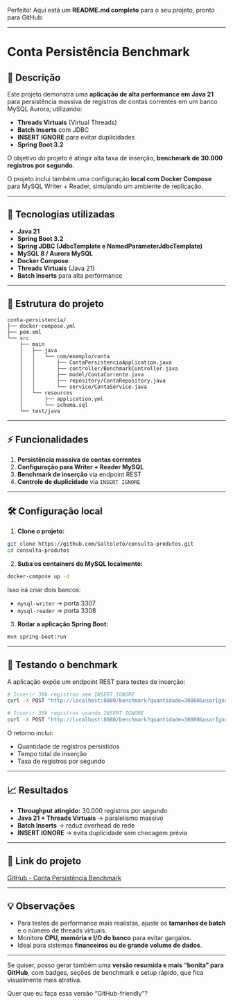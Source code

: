 Perfeito! Aqui está um **README.md completo** para o seu projeto, pronto para GitHub:

---

# Conta Persistência Benchmark

## 🚀 Descrição

Este projeto demonstra uma **aplicação de alta performance em Java 21** para persistência massiva de registros de contas correntes em um banco MySQL Aurora, utilizando:

* **Threads Virtuais** (Virtual Threads)
* **Batch Inserts** com JDBC
* **INSERT IGNORE** para evitar duplicidades
* **Spring Boot 3.2**

O objetivo do projeto é atingir alta taxa de inserção, **benchmark de 30.000 registros por segundo**.

O projeto inclui também uma configuração **local com Docker Compose** para MySQL Writer + Reader, simulando um ambiente de replicação.

---

## 🧰 Tecnologias utilizadas

* **Java 21**
* **Spring Boot 3.2**
* **Spring JDBC (JdbcTemplate e NamedParameterJdbcTemplate)**
* **MySQL 8 / Aurora MySQL**
* **Docker Compose**
* **Threads Virtuais** (Java 21)
* **Batch Inserts** para alta performance

---

## 📂 Estrutura do projeto

```
conta-persistencia/
├── docker-compose.yml
├── pom.xml
└── src
    ├── main
    │   ├── java
    │   │   └── com/exemplo/conta
    │   │       ├── ContaPersistenciaApplication.java
    │   │       ├── controller/BenchmarkController.java
    │   │       ├── model/ContaCorrente.java
    │   │       ├── repository/ContaRepository.java
    │   │       └── service/ContaService.java
    │   └── resources
    │       ├── application.yml
    │       └── schema.sql
    └── test/java
```

---

## ⚡ Funcionalidades

1. **Persistência massiva de contas correntes**
2. **Configuração para Writer + Reader MySQL**
3. **Benchmark de inserção** via endpoint REST
4. **Controle de duplicidade** via `INSERT IGNORE`

---

## 🛠️ Configuração local

1. **Clone o projeto:**

```bash
git clone https://github.com/Saltoleto/consulta-produtos.git
cd consulta-produtos
```

2. **Suba os containers do MySQL localmente:**

```bash
docker-compose up -d
```

Isso irá criar dois bancos:

* `mysql-writer` → porta 3307
* `mysql-reader` → porta 3308

3. **Rodar a aplicação Spring Boot:**

```bash
mvn spring-boot:run
```

---

## 🚀 Testando o benchmark

A aplicação expõe um endpoint REST para testes de inserção:

```bash
# Inserir 30k registros sem INSERT IGNORE
curl -X POST "http://localhost:8080/benchmark?quantidade=30000&usarIgnore=false"

# Inserir 30k registros usando INSERT IGNORE
curl -X POST "http://localhost:8080/benchmark?quantidade=30000&usarIgnore=true"
```

O retorno inclui:

* Quantidade de registros persistidos
* Tempo total de inserção
* Taxa de registros por segundo

---

## 📈 Resultados

* **Throughput atingido:** 30.000 registros por segundo
* **Java 21 + Threads Virtuais** → paralelismo massivo
* **Batch Inserts** → reduz overhead de rede
* **INSERT IGNORE** → evita duplicidade sem checagem prévia

---

## 🔗 Link do projeto

[GitHub - Conta Persistência Benchmark](https://github.com/Saltoleto/consulta-produtos/tree/main)

---

## 💡 Observações

* Para testes de performance mais realistas, ajuste os **tamanhos de batch** e o número de threads virtuais.
* Monitore **CPU, memória e I/O do banco** para evitar gargalos.
* Ideal para sistemas **financeiros ou de grande volume de dados**.

---

Se quiser, posso gerar também uma **versão resumida e mais “bonita” para GitHub**, com badges, seções de benchmark e setup rápido, que fica visualmente mais atrativa.

Quer que eu faça essa versão “GitHub-friendly”?
